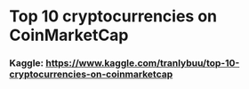 # Top 10 cryptocurrencies on CoinMarketCap

### Kaggle: https://www.kaggle.com/tranlybuu/top-10-cryptocurrencies-on-coinmarketcap